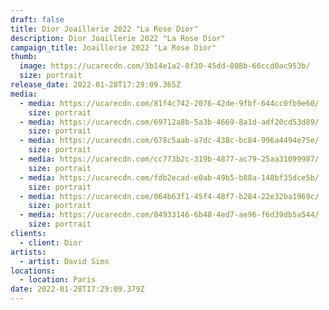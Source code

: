 ```yaml
---
draft: false
title: Dior Joaillerie 2022 "La Rose Dior"
description: Dior Joaillerie 2022 "La Rose Dior"
campaign_title: Joaillerie 2022 "La Rose Dior"
thumb:
  image: https://ucarecdn.com/3b14e1a2-8f30-45dd-808b-66ccd0ac953b/
  size: portrait
release_date: 2022-01-28T17:29:09.365Z
media:
  - media: https://ucarecdn.com/81f4c742-2076-42de-9fbf-644cc0fb9e60/
    size: portrait
  - media: https://ucarecdn.com/69712a8b-5a3b-4669-8a1d-adf20cd53d89/
    size: portrait
  - media: https://ucarecdn.com/678c5aab-a7dc-438c-bc84-996a4494e75e/
    size: portrait
  - media: https://ucarecdn.com/cc773b2c-319b-4877-ac79-25aa31099987/
    size: portrait
  - media: https://ucarecdn.com/fdb2ecad-e0ab-49b5-b88a-148bf35dce5b/
    size: portrait
  - media: https://ucarecdn.com/064b63f1-45f4-48f7-b284-22e32ba1969c/
    size: portrait
  - media: https://ucarecdn.com/84933146-6b48-4ed7-ae96-f6d39db5a544/
    size: portrait
clients:
  - client: Dior
artists:
  - artist: David Sims
locations:
  - location: Paris
date: 2022-01-28T17:29:09.379Z
---
```

